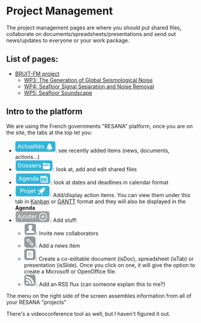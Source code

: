 # Project Management

The project management pages are where you should put shared files, collaborate on documents/spreadsheets/presentations and send out
news/updates to everyone or your work package.

## List of pages:

- [BRUIT-FM project](https://resana.numerique.gouv.fr/public/perimetre/consulter/121414)
    - [WP3: The Generation of Global Seismological Noise](https://resana.numerique.gouv.fr/public/perimetre/consulter/132788)
    - [WP4: Seafloor Signal Separation and Noise Removal](https://resana.numerique.gouv.fr/public/perimetre/consulter/132795)
    - [WP5: Seafloor Soundscape](https://resana.numerique.gouv.fr/public/perimetre/consulter/121579)

## Intro to the platform

We are using the French governments "RESANA" platform, once you are on the site, the tabs at the top let you:
- ![Actualites](Images/RESANA_Actualites.png): see recently added items (news, documents, actions...)
- ![Dossiers](Images/RESANA_Dossiers.png): look at, add and edit shared files
- ![Agenda](Images/RESANA_Agenda.png): look at dates and deadlines in calendar format
- ![Projet](Images/RESANA_Projet.png): Add/display action items.  You can view them under this tab in
  [Kanban](https://en.wikipedia.org/wiki/Kanban_(development)) or [GANTT](https://en.wikipedia.org/wiki/Gantt_chart) format and they
  will also be displayed in the **Agenda**
- ![Ajouter](Images/RESANA_Ajouter.png): Add stuff:
    - ![Person](Images/RESANA_person.png): Invite new collaborators
    - ![Pencil](Images/RESANA_pencil.png): Add a news item
    - ![Document](Images/RESANA_document.png): Create a co-editable document (isDoc), spreadsheet (isTab) or presentation (isSlide).
      Once you click on one, it will give the option to create a Microsoft or OpenOffice file.
    - ![RSS](Images/RESANA_RSS.png): Add an RSS flux (can someone explain this to me?)

The menu on the right side of the screen assembles information from all of your RESANA "projects"

There's a videoconference tool as well, but I haven't figured it out.
